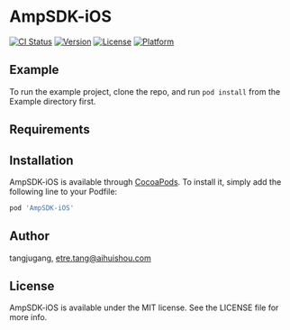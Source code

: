 # AmpSDK-iOS

[![CI Status](https://img.shields.io/travis/tangjugang/AmpSDK-iOS.svg?style=flat)](https://travis-ci.org/tangjugang/AmpSDK-iOS)
[![Version](https://img.shields.io/cocoapods/v/AmpSDK-iOS.svg?style=flat)](https://cocoapods.org/pods/AmpSDK-iOS)
[![License](https://img.shields.io/cocoapods/l/AmpSDK-iOS.svg?style=flat)](https://cocoapods.org/pods/AmpSDK-iOS)
[![Platform](https://img.shields.io/cocoapods/p/AmpSDK-iOS.svg?style=flat)](https://cocoapods.org/pods/AmpSDK-iOS)

## Example

To run the example project, clone the repo, and run `pod install` from the Example directory first.

## Requirements

## Installation

AmpSDK-iOS is available through [CocoaPods](https://cocoapods.org). To install
it, simply add the following line to your Podfile:

```ruby
pod 'AmpSDK-iOS'
```

## Author

tangjugang, etre.tang@aihuishou.com

## License

AmpSDK-iOS is available under the MIT license. See the LICENSE file for more info.
